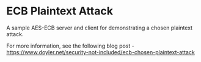 # ECB Plaintext Attack
A sample AES-ECB server and client for demonstrating a chosen plaintext attack.

For more information, see the following blog post - https://www.doyler.net/security-not-included/ecb-chosen-plaintext-attack